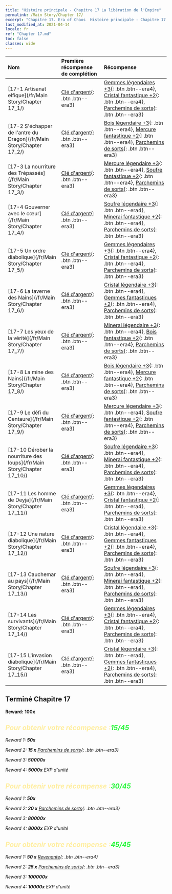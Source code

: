 ```yaml
---
title: "Histoire principale - Chapitre 17 La libération de l'Empire"
permalink: /Main Story/Chapter 17/
excerpt: "Chapitre 17. Era of Chaos  Histoire principale - Chapitre 17. La libération de l'Empire"
last_modified_at: 2021-04-14
locale: fr
ref: "Chapter 17.md"
toc: false
classes: wide
---
```


  | Nom |  Première récompense de complétion | Récompense |
  |:------------|:------------|:------------| 
  | [17-1 Artisanat elfique](/fr/Main Story/Chapter 17_1/) | [Clé d'argent](/fr/Items/con_693/){: .btn .btn--era3} | [Gemmes légendaires +3](/fr/Items/mat_58/){: .btn .btn--era4}, [Cristal fantastique +2](/fr/Items/mat_52/){: .btn .btn--era4}, [Parchemins de sorts](/fr/Items/con_694/){: .btn .btn--era3} |
  | [17-2 S'échapper de l'antre du Dragon](/fr/Main Story/Chapter 17_2/) | [Clé d'argent](/fr/Items/con_693/){: .btn .btn--era3} | [Bois légendaire +3](/fr/Items/mat_55/){: .btn .btn--era4}, [Mercure fantastique +2](/fr/Items/mat_49/){: .btn .btn--era4}, [Parchemins de sorts](/fr/Items/con_694/){: .btn .btn--era3} |
  | [17-3 La nourriture des Trépassés](/fr/Main Story/Chapter 17_3/) | [Clé d'argent](/fr/Items/con_693/){: .btn .btn--era3} | [Mercure légendaire +3](/fr/Items/mat_56/){: .btn .btn--era4}, [Soufre fantastique +2](/fr/Items/mat_50/){: .btn .btn--era4}, [Parchemins de sorts](/fr/Items/con_694/){: .btn .btn--era3} |
  | [17-4 Gouverner avec le cœur](/fr/Main Story/Chapter 17_4/) | [Clé d'argent](/fr/Items/con_693/){: .btn .btn--era3} | [Soufre légendaire +3](/fr/Items/mat_57/){: .btn .btn--era4}, [Minerai fantastique +2](/fr/Items/mat_47/){: .btn .btn--era4}, [Parchemins de sorts](/fr/Items/con_694/){: .btn .btn--era3} |
  | [17-5 Un ordre diabolique](/fr/Main Story/Chapter 17_5/) | [Clé d'argent](/fr/Items/con_693/){: .btn .btn--era3} | [Gemmes légendaires +3](/fr/Items/mat_58/){: .btn .btn--era4}, [Cristal fantastique +2](/fr/Items/mat_52/){: .btn .btn--era4}, [Parchemins de sorts](/fr/Items/con_694/){: .btn .btn--era3} |
  | [17-6 La taverne des Nains](/fr/Main Story/Chapter 17_6/) | [Clé d'argent](/fr/Items/con_693/){: .btn .btn--era3} | [Cristal légendaire +3](/fr/Items/mat_59/){: .btn .btn--era4}, [Gemmes fantastiques +2](/fr/Items/mat_51/){: .btn .btn--era4}, [Parchemins de sorts](/fr/Items/con_694/){: .btn .btn--era3} |
  | [17-7 Les yeux de la vérité](/fr/Main Story/Chapter 17_7/) | [Clé d'argent](/fr/Items/con_693/){: .btn .btn--era3} | [Minerai légendaire +3](/fr/Items/mat_54/){: .btn .btn--era4}, [Bois fantastique +2](/fr/Items/mat_48/){: .btn .btn--era4}, [Parchemins de sorts](/fr/Items/con_694/){: .btn .btn--era3} |
  | [17-8 La mine des Nains](/fr/Main Story/Chapter 17_8/) | [Clé d'argent](/fr/Items/con_693/){: .btn .btn--era3} | [Bois légendaire +3](/fr/Items/mat_55/){: .btn .btn--era4}, [Mercure fantastique +2](/fr/Items/mat_49/){: .btn .btn--era4}, [Parchemins de sorts](/fr/Items/con_694/){: .btn .btn--era3} |
  | [17-9 Le défi du Centaure](/fr/Main Story/Chapter 17_9/) | [Clé d'argent](/fr/Items/con_693/){: .btn .btn--era3} | [Mercure légendaire +3](/fr/Items/mat_56/){: .btn .btn--era4}, [Soufre fantastique +2](/fr/Items/mat_50/){: .btn .btn--era4}, [Parchemins de sorts](/fr/Items/con_694/){: .btn .btn--era3} |
  | [17-10 Dérober la nourriture des loups](/fr/Main Story/Chapter 17_10/) | [Clé d'argent](/fr/Items/con_693/){: .btn .btn--era3} | [Soufre légendaire +3](/fr/Items/mat_57/){: .btn .btn--era4}, [Minerai fantastique +2](/fr/Items/mat_47/){: .btn .btn--era4}, [Parchemins de sorts](/fr/Items/con_694/){: .btn .btn--era3} |
  | [17-11 Les homme de Deyja](/fr/Main Story/Chapter 17_11/) | [Clé d'argent](/fr/Items/con_693/){: .btn .btn--era3} | [Gemmes légendaires +3](/fr/Items/mat_58/){: .btn .btn--era4}, [Cristal fantastique +2](/fr/Items/mat_52/){: .btn .btn--era4}, [Parchemins de sorts](/fr/Items/con_694/){: .btn .btn--era3} |
  | [17-12 Une nature diabolique](/fr/Main Story/Chapter 17_12/) | [Clé d'argent](/fr/Items/con_693/){: .btn .btn--era3} | [Cristal légendaire +3](/fr/Items/mat_59/){: .btn .btn--era4}, [Gemmes fantastiques +2](/fr/Items/mat_51/){: .btn .btn--era4}, [Parchemins de sorts](/fr/Items/con_694/){: .btn .btn--era3} |
  | [17-13 Cauchemar au pays](/fr/Main Story/Chapter 17_13/) | [Clé d'argent](/fr/Items/con_693/){: .btn .btn--era3} | [Soufre légendaire +3](/fr/Items/mat_57/){: .btn .btn--era4}, [Minerai fantastique +2](/fr/Items/mat_47/){: .btn .btn--era4}, [Parchemins de sorts](/fr/Items/con_694/){: .btn .btn--era3} |
  | [17-14 Les survivants](/fr/Main Story/Chapter 17_14/) | [Clé d'argent](/fr/Items/con_693/){: .btn .btn--era3} | [Gemmes légendaires +3](/fr/Items/mat_58/){: .btn .btn--era4}, [Cristal fantastique +2](/fr/Items/mat_52/){: .btn .btn--era4}, [Parchemins de sorts](/fr/Items/con_694/){: .btn .btn--era3} |
  | [17-15 L'invasion diabolique](/fr/Main Story/Chapter 17_15/) | [Clé d'argent](/fr/Items/con_693/){: .btn .btn--era3} | [Cristal légendaire +3](/fr/Items/mat_59/){: .btn .btn--era4}, [Gemmes fantastiques +2](/fr/Items/mat_51/){: .btn .btn--era4}, [Parchemins de sorts](/fr/Items/con_694/){: .btn .btn--era3} |


## Terminé Chapitre 17

 **Reward:**  **100x** <i class="fas fa-gem"/>



## <span style="color: #ffeea0">Pour obtenir votre récompense :</span><span style="color: #27f73a">15/45</span>

 Reward 1:  **50x** <i class="fas fa-gem"/>

 Reward 2: **15 x** [Parchemins de sorts](/fr/Items/con_694/){: .btn .btn--era3}

 Reward 3:  **50000x** <i class="fas fa-coins"/>

 Reward 4:  **5000x** EXP d'unité



## <span style="color: #ffeea0">Pour obtenir votre récompense :</span><span style="color: #27f73a">30/45</span>

 Reward 1:  **50x** <i class="fas fa-gem"/>

 Reward 2: **20 x** [Parchemins de sorts](/fr/Items/con_694/){: .btn .btn--era3}

 Reward 3:  **80000x** <i class="fas fa-coins"/>

 Reward 4:  **8000x** EXP d'unité



## <span style="color: #ffeea0">Pour obtenir votre récompense :</span><span style="color: #27f73a">45/45</span>

 Reward 1: **50 x** [Revenante](/fr/Items/unt_210/){: .btn .btn--era4}

 Reward 2: **25 x** [Parchemins de sorts](/fr/Items/con_694/){: .btn .btn--era3}

 Reward 3:  **100000x** <i class="fas fa-coins"/>

 Reward 4:  **10000x** EXP d'unité

